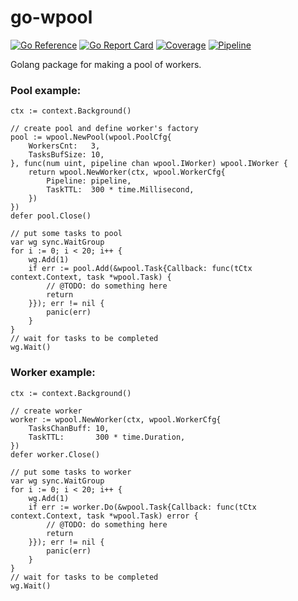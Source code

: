# go-wpool

[![Go Reference](https://pkg.go.dev/badge/github.com/egnd/go-wpool.svg)](https://pkg.go.dev/github.com/egnd/go-wpool)
[![Go Report Card](https://goreportcard.com/badge/github.com/egnd/go-wpool)](https://goreportcard.com/report/github.com/egnd/go-wpool)
[![Coverage](https://gocover.io/_badge/github.com/egnd/go-wpool)](https://gocover.io/github.com/egnd/go-wpool)
[![Pipeline](https://github.com/egnd/go-wpool/actions/workflows/pipeline.yml/badge.svg)](https://github.com/egnd/go-wpool/actions?query=workflow%3APipeline)

Golang package for making a pool of workers.

### Pool example:
```golang
ctx := context.Background()

// create pool and define worker's factory
pool := wpool.NewPool(wpool.PoolCfg{
    WorkersCnt:   3,
    TasksBufSize: 10,
}, func(num uint, pipeline chan wpool.IWorker) wpool.IWorker {
    return wpool.NewWorker(ctx, wpool.WorkerCfg{
        Pipeline: pipeline,
        TaskTTL:  300 * time.Millisecond,
    })
})
defer pool.Close()

// put some tasks to pool
var wg sync.WaitGroup
for i := 0; i < 20; i++ {
    wg.Add(1)
    if err := pool.Add(&wpool.Task{Callback: func(tCtx context.Context, task *wpool.Task) {
        // @TODO: do something here
        return
    }}); err != nil {
        panic(err)
    }
}
// wait for tasks to be completed
wg.Wait()
```

### Worker example:
```golang
ctx := context.Background()

// create worker
worker := wpool.NewWorker(ctx, wpool.WorkerCfg{
    TasksChanBuff: 10,
    TaskTTL:       300 * time.Duration,
})
defer worker.Close()

// put some tasks to worker
var wg sync.WaitGroup
for i := 0; i < 20; i++ {
    wg.Add(1)
    if err := worker.Do(&wpool.Task{Callback: func(tCtx context.Context, task *wpool.Task) error {
        // @TODO: do something here
        return
    }}); err != nil {
        panic(err)
    }
}
// wait for tasks to be completed
wg.Wait()
```

